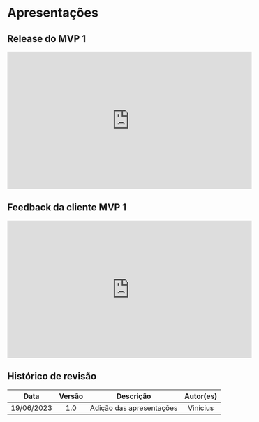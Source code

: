 # Apresentações

## Release do MVP 1

<iframe width="560" height="315" src="https://www.youtube.com/embed/Lr8lQdhWau8" title="YouTube video player" frameborder="0" allow="accelerometer; autoplay; clipboard-write; encrypted-media; gyroscope; picture-in-picture; web-share" allowfullscreen></iframe>

## Feedback da cliente MVP 1

<iframe width="560" height="315" src="https://www.youtube.com/embed/-trKR8XX4yU" title="YouTube video player" frameborder="0" allow="accelerometer; autoplay; clipboard-write; encrypted-media; gyroscope; picture-in-picture; web-share" allowfullscreen></iframe>


## Histórico de revisão

|  Data | Versão | Descrição | Autor(es) |
| :--------: | :----: | :---------------------------------: | :---------: |
| 19/06/2023 |  1.0   | Adição das apresentações | Vinícius |